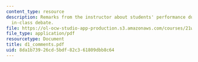 ```yaml
---
content_type: resource
description: Remarks from the instructor about students' performance during the first
  in-class debate.
file: https://ol-ocw-studio-app-production.s3.amazonaws.com/courses/21w-747-rhetoric-spring-2005/8da1b73926cd5bdf82c361809dbb8c64_d1_comments.pdf
file_type: application/pdf
resourcetype: Document
title: d1_comments.pdf
uid: 8da1b739-26cd-5bdf-82c3-61809dbb8c64
---
```

